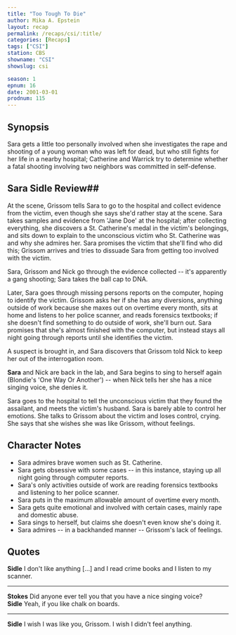 ```yaml
---
title: "Too Tough To Die"
author: Mika A. Epstein
layout: recap
permalink: /recaps/csi/:title/
categories: [Recaps]
tags: ["CSI"]
station: CBS
showname: "CSI"
showslug: csi

season: 1
epnum: 16  
date: 2001-03-01
prodnum: 115  
---
```


## Synopsis

Sara gets a little too personally involved when she investigates the rape and shooting of a young woman who was left for dead, but who still fights for her life in a nearby hospital; Catherine and Warrick try to determine whether a fatal shooting involving two neighbors was committed in self-defense.

## Sara Sidle Review## 

At the scene, Grissom tells Sara to go to the hospital and collect evidence from the victim, even though she says she'd rather stay at the scene. Sara takes samples and evidence from 'Jane Doe' at the hospital; after collecting everything, she discovers a St. Catherine's medal in the victim's belongings, and sits down to explain to the unconscious victim who St. Catherine was and why she admires her. Sara promises the victim that she'll find who did this; Grissom arrives and tries to dissuade Sara from getting too involved with the victim.

Sara, Grissom and Nick go through the evidence collected -- it's apparently a gang shooting; Sara takes the ball cap to DNA.

Later, Sara goes through missing persons reports on the computer, hoping to identify the victim. Grissom asks her if she has any diversions, anything outside of work because she maxes out on overtime every month, sits at home and listens to her police scanner, and reads forensics textbooks; if she doesn't find something to do outside of work, she'll burn out. Sara promises that she's almost finished with the computer, but instead stays all night going through reports until she identifies the victim.

A suspect is brought in, and Sara discovers that Grissom told Nick to keep her out of the interrogation room.

**Sara** and Nick are back in the lab, and Sara begins to sing to herself again (Blondie's 'One Way Or Another') -- when Nick tells her she has a nice singing voice, she denies it.

Sara goes to the hospital to tell the unconscious victim that they found the assailant, and meets the victim's husband. Sara is barely able to control her emotions. She talks to Grissom about the victim and loses control, crying. She says that she wishes she was like Grissom, without feelings.

## Character Notes

* Sara admires brave women such as St. Catherine.  
* Sara gets obsessive with some cases -- in this instance, staying up all night going through computer reports.  
* Sara's only activities outside of work are reading forensics textbooks and listening to her police scanner.  
* Sara puts in the maximum allowable amount of overtime every month.  
* Sara gets quite emotional and involved with certain cases, mainly rape and domestic abuse.  
* Sara sings to herself, but claims she doesn't even know she's doing it.  
* Sara admires -- in a backhanded manner -- Grissom's lack of feelings.

## Quotes

**Sidle** I don't like anything [...] and I read crime books and I listen to my scanner.  

- - -

**Stokes** Did anyone ever tell you that you have a nice singing voice?  
**Sidle** Yeah, if you like chalk on boards.  

- - -

**Sidle** I wish I was like you, Grissom. I wish I didn't feel anything.

